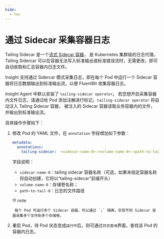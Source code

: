 ```yaml
---
hide:
  - toc
---
```


# 通过 Sidecar 采集容器日志

Tailing Sidecar 是一个[流式 Sidecar 容器](https://kubernetes.io/zh-cn/docs/concepts/cluster-administration/logging/#streaming-sidecar-container)，
是 Kubernetes 集群级的日志代理。Tailing Sidercar 可以在容器无法写入标准输出或标准错误流时，无需更改，即可自动收取和汇总容器内日志文件。

Insight 支持通过 Sidercar 模式采集日志，即在每个 Pod 中运行一个 Sidecar 容器将日志数据输出到标准输出流，以便 FluentBit 收集容器日志。

Insight Agent 中默认安装了 `tailing-sidecar operator`。
若您想开启采集容器内文件日志，请通过给 Pod 添加注解进行标记，`tailing-sidecar operator` 将自动注入 Tailing Sidecar 容器，
被注入的 Sidecar 容器读取业务容器内的文件， 并输出到标准输出流。

具体操作步骤如下：

1. 修改 Pod 的 YAML 文件，在 `annotation` 字段增加如下参数：

    ```yaml
    metadata:
      annotations:
        tailing-sidecar:  <sidecar-name-0>:<volume-name-0>:<path-to-tail-0>;<sidecar-name-1>:<volume-name-1>:<path-to-tail-1>
    ```

    字段说明：

    - `sidecar-name-0`：tailing sidecar 容器名称（可选，如果未指定容器名称将自动创建，它将以“tailing-sidecar”前缀开头）
    - `volume-name-0`：存储卷名称；
    - `path-to-tail-0`：日志的文件路径

    !!! note

        每个 Pod 可运行多个 Sidecar 容器，可以通过 `;` 隔离，实现不同 Sidecar 容器采集多个文件到多个存储卷。

2. 重启 Pod，待 Pod 状态变成`运行中`后，则可通过`日志查询`界面，查找该 Pod 的容器内日志。
